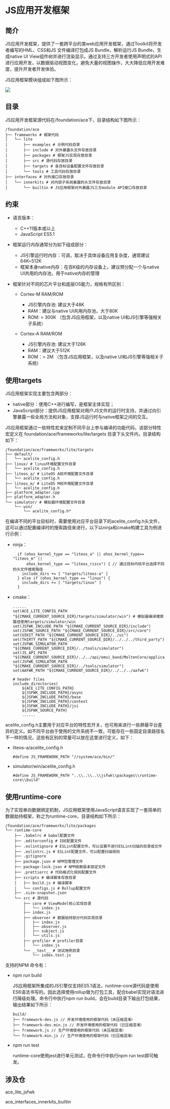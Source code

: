 # JS应用开发框架<a name="ZH-CN_TOPIC_0000001052342972"></a>

## 简介<a name="section11660541593"></a>

JS应用开发框架，提供了一套跨平台的类web应用开发框架，通过Toolkit将开发者编写的HML、CSS和JS 文件编译打包成JS Bundle，解析运行JS Bundle，生成native UI View组件树并进行渲染显示。通过支持三方开发者使用声明式的API进行应用开发，以数据驱动视图变化，避免大量的视图操作，大大降低应用开发难度，提升开发者开发体验。

JS应用框架模块组成如下图所示：

![](figures/js-framework.png)

## 目录<a name="section1464106163817"></a>

JS应用开发框架源代码在/foundation/ace下，目录结构如下图所示：

```
/foundation/ace
├── frameworks # 框架代码
│   └── lite
│       ├── examples # 示例代码目录
│       ├── include # 对外暴露头文件存放目录
│       ├── packages # 框架JS实现存放目录
│       ├── src # 源代码存放目录
│       ├── targets # 各目标设备配置文件存放目录
│       └── tools # 工具代码存放目录
├── interfaces # 对外接口存放目录
│   └── innerkits # 对内部子系统暴露的头文件存放目录
│       └── builtin # JS应用框架对外暴露JS三方module API接口存放目录
```

## 约束<a name="section1718733212019"></a>

-   语言版本：
    -   C++11版本或以上
    -   JavaScript ES5.1


-   框架运行内存通常分为如下组成部分：
    -   JS引擎运行时内存：可调，取决于具体设备应用复杂度，通常建议64K\~512K
    -   框架本身native内存：在百K级的内存设备上，建议预分配一个与native UI共用的内存池，用于native内存的管理

-   框架针对不同的芯片平台和底层OS能力，规格有所区别：
    -   Cortex-M RAM/ROM
        -   JS引擎内存池: 建议大于48K
        -   RAM：建议与native UI共用内存池，大于80K
        -   ROM:  \> 300K （包含JS应用框架，以及native UI和JS引擎等强相关子系统）

    -   Cortex-A RAM/ROM
        -   JS引擎内存池: 建议大于128K
        -   RAM：建议大于512K
        -   ROM：\> 2M （包含JS应用框架，以及native UI和JS引擎等强相关子系统）



## 使用**targets**<a name="section1460013282612"></a>

JS应用框架实现主要包含两部分：

-   native部分：使用C++进行编写，是框架主体实现；
-   JavaScript部分：提供JS应用框架对用户JS文件的运行时支持，并通过向引擎暴露一些全局方法和对象，支撑JS运行时与native框架之间的交互。

JS应用框架通过一些特性宏来定制不同平台上参与编译的功能代码，该部分特性宏定义在 foundation/ace/frameworks/lite/targets 目录下头文件内，目录结构如下：

```
/foundation/ace/frameworks/lite/targets
├── default/
│   └── acelite_config.h
├── linux/ # linux环境配置文件目录
│   └── acelite_config.h
├── liteos_a/ # LiteOS A核环境配置文件目录
│   └── acelite_config.h
├── liteos_m/ # LiteOS M核环境配置文件目录
│   └── acelite_config.h
├── platform_adapter.cpp
├── platform_adapter.h
└── simulator/ # 模拟器环境配置文件目录
    └── win/
        └── acelite_config.h*
```

在编译不同的平台目标时，需要使用对应平台目录下的acelite\_config.h头文件，这可以通过配置编译时的搜索路径来进行，以下以ninja和cmake构建工具为例进行示例：

-   ninja：

    ```
      if (ohos_kernel_type == "liteos_a" || ohos_kernel_type== "liteos_m" ||
          ohos_kernel_type == "liteos_riscv") { // 通过目标内核平台选择不同的头文件搜索路径
        include_dirs += [ "targets/liteos-a" ]
      } else if (ohos_kernel_type == "linux") {
        include_dirs += [ "targets/linux" ]
      }
    ```


-   cmake：

    ```
    ......
    set(ACE_LITE_CONFIG_PATH "${CMAKE_CURRENT_SOURCE_DIR}/targets/simulator/win") # 模拟器编译搜索路径使用targets/simulator/win
    set(JSFWK_INCLUDE_PATH "${CMAKE_CURRENT_SOURCE_DIR}/include")
    set(JSFWK_SOURCE_PATH "${CMAKE_CURRENT_SOURCE_DIR}/src/core")
    set(UIKIT_PATH "${CMAKE_CURRENT_SOURCE_DIR}/../ui")
    set(THIRTY_PATH "${CMAKE_CURRENT_SOURCE_DIR}/../../../third_party")
    set(JSFWK_SIMULATOR_PATH "${CMAKE_CURRENT_SOURCE_DIR}/../tools/simulator")
    set(JS_API_PATH "${CMAKE_CURRENT_SOURCE_DIR}/../../api/emui_band/MoltenCore/application/framework/ace/api")
    set(JSFWK_SIMULATOR_PATH "${CMAKE_CURRENT_SOURCE_DIR}/../tools/simulator")
    set(AAFWK_PATH "${CMAKE_CURRENT_SOURCE_DIR}/../../../aafwk")
    
    # header files
    include_directories(
        ${ACE_LITE_CONFIG_PATH}
        ${JSFWK_INCLUDE_PATH}/async
        ${JSFWK_INCLUDE_PATH}/base
        ${JSFWK_INCLUDE_PATH}/context
        ${JSFWK_INCLUDE_PATH}/jsi
        ${JSFWK_SOURCE_PATH}
        ......
    ```


acelite\_config.h主要用于对应平台的特性宏开关，也可用来进行一些屏蔽平台差异的定义。如不同平台由于使用的文件系统不一致，可能存在一些固定目录路径名不一样的情况，这些有区别的常量可以放在这里进行定义，如下：

-   liteos-a/acelite\_config.h

    ```
    #define JS_FRAMEWORK_PATH "//system/ace/bin/"
    ```


-   simulator/win/acelite\_config.h

    ```
    #define JS_FRAMEWORK_PATH "..\\..\\..\\jsfwk\\packages\\runtime-core\\build"
    ```


## 使用runtime-core<a name="section1460223932718"></a>

为了实现单向数据绑定机制，JS应用框架使用JavaScript语言实现了一套简单的数据劫持框架，称之为runtime-core，目录结构如下所示：

```
/foundation/ace/frameworks/lite/packages
└── runtime-core
    ├── .babelrc # babel配置文件
    ├── .editorconfig # IDE配置文件
    ├── .eslintignore # ESLint配置文件，可以设置不进行ESLint扫描的目录或文件
    ├── .eslintrc.js # ESLint配置文件，可以配置扫描规则
    ├── .gitignore
    ├── package.json # NPM包管理文件
    ├── package-lock.json # NPM依赖版本锁定文件
    ├── .prettierrc # 代码格式化规则配置文件
    ├── scripts # 编译脚本存放目录
    │   ├── build.js # 编译脚本
    │   └── configs.js # Rollup配置文件
    ├── .size-snapshot.json
    └── src # 源代码
        ├── core # ViewModel核心实现目录
        │   └── index.js
        ├── index.js
        ├── observer # 数据劫持部分代码实现目录
        │   ├── index.js
        │   ├── observer.js
        │   ├── subject.js
        │   └── utils.js
        ├── profiler # profiler目录
        │   └── index.js
        └── __test__ # 测试用例目录
            └── index.test.js
```

支持的NPM 命令有：

-   npm run build

    JS应用框架所集成的JS引擎仅支持ES5.1语法，runtime-core源代码是使用ES6语法书写的。因此选择使用rollup做为打包工具，配合babel实现对语法进行降级处理。命令行中执行npm run build，会在build目录下输出打包结果，输出结果如下所示：

    ```
    build/
    ├── framework-dev.js // 开发环境使用的框架代码（未压缩混淆）
    ├── framework-dev.min.js // 开发环境使用的框架代码（已压缩混淆）
    ├── framework.js // 生产环境使用的框架代码（未压缩混淆）
    └── framework.min.js // 生产环境使用的框架代码（已压缩混淆）
    ```

-   npm run test

    runtime-core使用jest进行单元测试，在命令行中执行npm run test即可触发。


## 涉及仓<a name="section11703194974217"></a>

ace\_lite\_jsfwk

ace\_interfaces\_innerkits\_builtin

